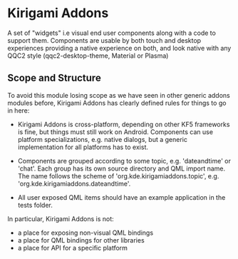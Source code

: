 # Kirigami Addons

A set of "widgets" i.e visual end user components along with a code to support them.
Components are usable by both touch and desktop experiences providing a native experience on both,
and look native with any QQC2 style (qqc2-desktop-theme, Material or Plasma)

## Scope and Structure

To avoid this module losing scope as we have seen in other generic addons modules before, Kirigami Addons
has clearly defined rules for things to go in here:

- Kirigami Addons is cross-platform, depending on other KF5 frameworks is fine, but things must still work on Android.
Components can use platform specializations, e.g. native dialogs, but a generic implementation for all platforms has to exist.

- Components are grouped according to some topic, e.g. 'dateandtime' or 'chat'.
Each group has its own source directory and QML import name. The name follows the scheme of
'org.kde.kirigamiaddons.topic', e.g. 'org.kde.kirigamiaddons.dateandtime'.

- All user exposed QML items should have an example application in the tests folder.

In particular, Kirigami Addons is not:
 - a place for exposing non-visual QML bindings
 - a place for QML bindings for other libraries
 - a place for API for a specific platform

